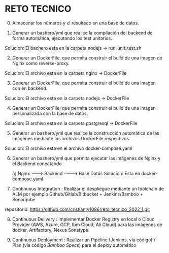 # RETO TECNICO
0. Almacenar los números y el resultado en una base de datos.

1. Generar un bashero/yml que realice la compilación del backend de forma automática, ejecutando los test unitarios.

Solucion: El bachero esta en la carpeta nodejs -> run_unit_test.sh

2. Generar un DockerFile, que permita construir el build de una imagen de Nginx como reverse-proxy.

Solucion: El archivo esta en la carpeta nginx -> DockerFile

3. Generar un DockerFile, que permita construir el build de una imagen con en backend.

Solucion: El archivo esta en la carpeta nodejs -> DockerFile

4. Generar un DockerFile, que permita construir el build de una imagen personalizada con la base de datos.

Solucion: El archivo esta en la carpeta postgresql -> DockerFile

5. Generar un bashero/yml que realice la construcción automática de las imágenes mediante los archivos DockerFile respectivos.

Solucion: El archivo esta en el archivo docker-compose.yaml

6. Generar un bashero/yml que permita ejecutar las imágenes de Nginx y el Backend conectando

    a) Nginx ---> Backend ----> Base Datos
Solucion: Esta en docker-compose.yaml

7. Continuous Integration  : Realizar el despliegue mediante un toolchain de ALM por ejemplo Github/Gitlab/Bitbucket + Jenkins/Bamboo + Sonarqube

repositorio: https://github.com/cristianty1086/reto_tecnico_2022_1.git

8. Continuous Delivery     : Implementar Docker Registry en local o Cloud Provider (AWS, Azure, GCP, Ibm Cloud, Ali Cloud) para las imágenes de docker, Artifactory, Nexus Sonatype

8. Continuous Deployment   : Realizar un Pipeline (Jenkins, vía código) / Plan (vía código *Bamboo Specs*) para el deploy automático